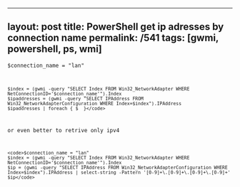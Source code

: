 ---
layout: post
title: PowerShell get ip adresses by connection name
permalink: /541
tags: [gwmi, powershell, ps, wmi]
----

<code>$connection_name = "lan"

    $index = (gwmi -query "SELECT Index FROM Win32_NetworkAdapter WHERE NetConnectionID='$connection_name'").Index
    $ipaddresses = (gwmi -query "SELECT IPAddress FROM Win32_NetworkAdapterConfiguration WHERE Index=$index").IPAddress
    $ipaddresses | foreach { $_ }</code>


or even better to retrive only ipv4

    
    <code>$connection_name = "lan"
    $index = (gwmi -query "SELECT Index FROM Win32_NetworkAdapter WHERE NetConnectionID='$connection_name'").Index
    $ip = (gwmi -query "SELECT IPAddress FROM Win32_NetworkAdapterConfiguration WHERE Index=$index").IPAddress | select-string -Pattern '[0-9]+\.[0-9]+\.[0-9]+\.[0-9]+'
    $ip</code>

